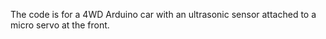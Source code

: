 The code is for a 4WD Arduino car with an ultrasonic sensor attached to a micro servo at the front.

